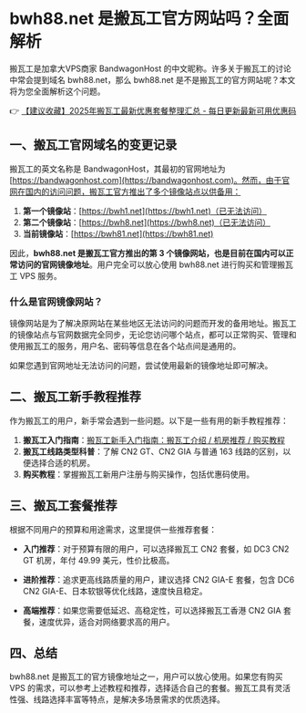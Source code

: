 # bwh88.net 是搬瓦工官方网站吗？全面解析

搬瓦工是加拿大VPS商家 BandwagonHost 的中文昵称。许多关于搬瓦工的讨论中常会提到域名 bwh88.net，那么 bwh88.net 是不是搬瓦工的官方网站呢？本文将为您全面解析这个问题。

👉 [【建议收藏】2025年搬瓦工最新优惠套餐整理汇总 - 每日更新最新可用优惠码](https://bit.ly/banwagon)

## 一、搬瓦工官网域名的变更记录

搬瓦工的英文名称是 BandwagonHost，其最初的官网地址为 [https://bandwagonhost.com](https://bandwagonhost.com)。然而，由于官网在国内的访问问题，搬瓦工官方推出了多个镜像站点以供备用：

1. **第一个镜像站**：[https://bwh1.net](https://bwh1.net)（已无法访问）
2. **第二个镜像站**：[https://bwh8.net](https://bwh8.net)（已无法访问）
3. **当前镜像站**：[https://bwh81.net](https://bwh81.net)

因此，**bwh88.net 是搬瓦工官方推出的第 3 个镜像网站，也是目前在国内可以正常访问的官网镜像地址**。用户完全可以放心使用 bwh88.net 进行购买和管理搬瓦工 VPS 服务。

### 什么是官网镜像网站？

镜像网站是为了解决原网站在某些地区无法访问的问题而开发的备用地址。搬瓦工的镜像站点与官网数据完全同步，无论您访问哪个站点，都可以正常购买、管理和使用搬瓦工的服务，用户名、密码等信息在各个站点间是通用的。

如果您遇到官网地址无法访问的问题，尝试使用最新的镜像地址即可解决。

## 二、搬瓦工新手教程推荐

作为搬瓦工的用户，新手常会遇到一些问题。以下是一些有用的新手教程推荐：

1. **搬瓦工入门指南**：[搬瓦工新手入门指南：搬瓦工介绍 / 机房推荐 / 购买教程](https://bit.ly/banwagon)
2. **搬瓦工线路类型科普**：了解 CN2 GT、CN2 GIA 与普通 163 线路的区别，以便选择合适的机房。
3. **购买教程**：掌握搬瓦工新用户注册与购买操作，包括优惠码使用。

## 三、搬瓦工套餐推荐

根据不同用户的预算和用途需求，这里提供一些推荐套餐：

- **入门推荐**：对于预算有限的用户，可以选择搬瓦工 CN2 套餐，如 DC3 CN2 GT 机房，年付 49.99 美元，性价比极高。
  
- **进阶推荐**：追求更高线路质量的用户，建议选择 CN2 GIA-E 套餐，包含 DC6 CN2 GIA-E、日本软银等优化线路，速度快且稳定。

- **高端推荐**：如果您需要低延迟、高稳定性，可以选择搬瓦工香港 CN2 GIA 套餐，速度优异，适合对网络要求高的用户。

## 四、总结

bwh88.net 是搬瓦工的官方镜像地址之一，用户可以放心使用。如果您有购买 VPS 的需求，可以参考上述教程和推荐，选择适合自己的套餐。搬瓦工具有灵活性强、线路选择丰富等特点，是解决多场景需求的优质选择。
